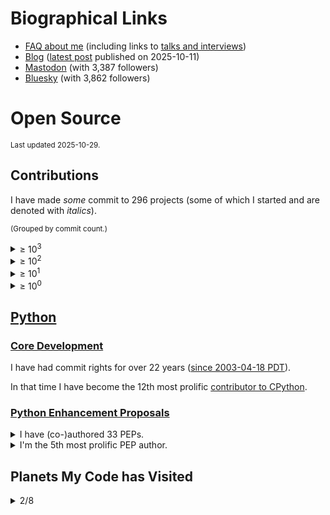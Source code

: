 # Biographical Links
- [FAQ about me](https://opensource.snarky.ca/About+Me/Frequently+Asked+Questions) (including links to [talks and interviews](https://opensource.snarky.ca/About+Me/Appearances))
- [Blog](https://snarky.ca) ([latest post](https://snarky.ca/why-it-took-4-years-to-get-a-lock-files-specification/) published on 2025-10-11)
- [Mastodon](https://mastodon.social/@brettcannon) (with 3,387 followers)
- [Bluesky](https://bsky.app/profile/snarky.ca) (with 3,862 followers)

# Open Source

<small>Last updated 2025-10-29.</small>

## Contributions

I have made _some_ commit to 296 projects (some of which I started and are denoted with *italics*).

<small>(Grouped by commit count.)</small>

<details><summary>&ge; 10<sup>3</sup></summary>

<ol>


<li><a href="https://github.com/python/cpython/commits?author=brettcannon">python/cpython</a></li>
















































































































































































































































































































































































































































































































































































































</ol>

</details>

<details><summary>&ge; 10<sup>2</sup></summary>

<ol>




<li><a href="https://github.com/python/peps/commits?author=brettcannon">python/peps</a></li>



<li><a href="https://github.com/microsoft/vscode-python/commits?author=brettcannon">microsoft/vscode-python</a></li>



<li><i><a href="https://github.com/brettcannon/python-launcher/commits?author=brettcannon">brettcannon/python-launcher</a></i></li>



<li><a href="https://github.com/microsoft/vscode-jupyter/commits?author=brettcannon">microsoft/vscode-jupyter</a></li>



<li><i><a href="https://github.com/brettcannon/caniusepython3/commits?author=brettcannon">brettcannon/caniusepython3</a></i></li>



<li><a href="https://github.com/python/devguide/commits?author=brettcannon">python/devguide</a></li>



<li><a href="https://github.com/microsoft/Pyjion/commits?author=brettcannon">microsoft/Pyjion</a></li>



<li><i><a href="https://github.com/gidgethub/gidgethub/commits?author=brettcannon">gidgethub/gidgethub</a></i></li>



<li><i><a href="https://github.com/brettcannon/oplop/commits?author=brettcannon">brettcannon/oplop</a></i></li>



<li><i><a href="https://github.com/brettcannon/desugar/commits?author=brettcannon">brettcannon/desugar</a></i></li>



<li><i><a href="https://github.com/brettcannon/dotconfig/commits?author=brettcannon">brettcannon/dotconfig</a></i></li>



<li><a href="https://github.com/python/the-knights-who-say-ni/commits?author=brettcannon">python/the-knights-who-say-ni</a></li>



<li><a href="https://github.com/pypa/packaging/commits?author=brettcannon">pypa/packaging</a></li>



<li><i><a href="https://github.com/brettcannon/dotfiles/commits?author=brettcannon">brettcannon/dotfiles</a></i></li>



<li><i><a href="https://github.com/brettcannon/free-labour/commits?author=brettcannon">brettcannon/free-labour</a></i></li>



<li><a href="https://github.com/amcinnes87/travelbrag/commits?author=brettcannon">amcinnes87/travelbrag</a></li>



<li><i><a href="https://github.com/Which-Film/which-film.info/commits?author=brettcannon">Which-Film/which-film.info</a></i></li>



<li><a href="https://github.com/python/importlib_resources/commits?author=brettcannon">python/importlib_resources</a></li>












































































































































































































































































































































































































































































































































































</ol>

</details>

<details><summary>&ge; 10<sup>1</sup></summary>

<ol>








































<li><i><a href="https://github.com/brettcannon/mousebender/commits?author=brettcannon">brettcannon/mousebender</a></i></li>



<li><a href="https://github.com/microsoft/pvscbot/commits?author=brettcannon">microsoft/pvscbot</a></li>



<li><a href="https://github.com/PyCQA/modernize/commits?author=brettcannon">PyCQA/modernize</a></li>



<li><i><a href="https://github.com/brettcannon/release-often/commits?author=brettcannon">brettcannon/release-often</a></i></li>



<li><a href="https://github.com/pypa/packaging.python.org/commits?author=brettcannon">pypa/packaging.python.org</a></li>



<li><a href="https://github.com/python/bedevere/commits?author=brettcannon">python/bedevere</a></li>



<li><a href="https://github.com/python/devinabox/commits?author=brettcannon">python/devinabox</a></li>



<li><i><a href="https://github.com/brettcannon/WWBD/commits?author=brettcannon">brettcannon/WWBD</a></i></li>



<li><i><a href="https://github.com/brettcannon/trips-history/commits?author=brettcannon">brettcannon/trips-history</a></i></li>



<li><i><a href="https://github.com/brettcannon/check-for-changed-files/commits?author=brettcannon">brettcannon/check-for-changed-files</a></i></li>



<li><i><a href="https://github.com/brettcannon/microvenv/commits?author=brettcannon">brettcannon/microvenv</a></i></li>



<li><i><a href="https://github.com/brettcannon/pep425/commits?author=brettcannon">brettcannon/pep425</a></i></li>



<li><i><a href="https://github.com/brettcannon/py-pip/commits?author=brettcannon">brettcannon/py-pip</a></i></li>



<li><i><a href="https://github.com/brettcannon/cpython-wasi-build/commits?author=brettcannon">brettcannon/cpython-wasi-build</a></i></li>



<li><i><a href="https://github.com/brettcannon/python-azure-web-app-cookiecutter/commits?author=brettcannon">brettcannon/python-azure-web-app-cookiecutter</a></i></li>



<li><i><a href="https://github.com/brettcannon/stdlib-stats/commits?author=brettcannon">brettcannon/stdlib-stats</a></i></li>



<li><i><a href="https://github.com/brettcannon/mnfy/commits?author=brettcannon">brettcannon/mnfy</a></i></li>



<li><a href="https://github.com/microsoft/vscode-docs-archive/commits?author=brettcannon">microsoft/vscode-docs-archive</a></li>



<li><a href="https://github.com/dabeaz/curio/commits?author=brettcannon">dabeaz/curio</a></li>



<li><a href="https://github.com/microsoft/vscode-docs/commits?author=brettcannon">microsoft/vscode-docs</a></li>



<li><i><a href="https://github.com/brettcannon/sans-io/commits?author=brettcannon">brettcannon/sans-io</a></i></li>



<li><i><a href="https://github.com/brettcannon/modutil/commits?author=brettcannon">brettcannon/modutil</a></i></li>



<li><i><a href="https://github.com/brettcannon/time-clock/commits?author=brettcannon">brettcannon/time-clock</a></i></li>



<li><i><a href="https://github.com/brettcannon/riscv-harmony/commits?author=brettcannon">brettcannon/riscv-harmony</a></i></li>



<li><i><a href="https://github.com/brettcannon/flatten_filenames/commits?author=brettcannon">brettcannon/flatten_filenames</a></i></li>



<li><i><a href="https://github.com/brettcannon/find-duplicate-files/commits?author=brettcannon">brettcannon/find-duplicate-files</a></i></li>



<li><a href="https://github.com/elixir-lang/elixir-lang.github.com/commits?author=brettcannon">elixir-lang/elixir-lang.github.com</a></li>



<li><i><a href="https://github.com/brettcannon/basicenum/commits?author=brettcannon">brettcannon/basicenum</a></i></li>



<li><a href="https://github.com/uranusjr/packaging-metadata-comparisons/commits?author=brettcannon">uranusjr/packaging-metadata-comparisons</a></li>



<li><a href="https://github.com/angular/angular.js/commits?author=brettcannon">angular/angular.js</a></li>



<li><a href="https://github.com/pypa/setuptools/commits?author=brettcannon">pypa/setuptools</a></li>



<li><a href="https://github.com/python-trio/trio/commits?author=brettcannon">python-trio/trio</a></li>



<li><a href="https://github.com/microsoft/vscode-dev-containers/commits?author=brettcannon">microsoft/vscode-dev-containers</a></li>



<li><a href="https://github.com/python/core-workflow/commits?author=brettcannon">python/core-workflow</a></li>



<li><a href="https://github.com/dusty-phillips/rescript-zora/commits?author=brettcannon">dusty-phillips/rescript-zora</a></li>



<li><a href="https://github.com/microsoft/vscode-python-devicesimulator/commits?author=brettcannon">microsoft/vscode-python-devicesimulator</a></li>



<li><a href="https://github.com/Azure-Samples/Azure-MachineLearning-DataScience/commits?author=brettcannon">Azure-Samples/Azure-MachineLearning-DataScience</a></li>



<li><a href="https://github.com/Azure/msrest-for-python/commits?author=brettcannon">Azure/msrest-for-python</a></li>



<li><i><a href="https://github.com/brettcannon/record-type/commits?author=brettcannon">brettcannon/record-type</a></i></li>



<li><i><a href="https://github.com/brettcannon/pip-secure-install/commits?author=brettcannon">brettcannon/pip-secure-install</a></i></li>



<li><a href="https://github.com/Azure/msrestazure-for-python/commits?author=brettcannon">Azure/msrestazure-for-python</a></li>



<li><a href="https://github.com/microsoft/TypeScript-Handbook/commits?author=brettcannon">microsoft/TypeScript-Handbook</a></li>



<li><a href="https://github.com/pypa/distutils/commits?author=brettcannon">pypa/distutils</a></li>



<li><a href="https://github.com/emmatyping/python-wasm/commits?author=brettcannon">emmatyping/python-wasm</a></li>



<li><a href="https://github.com/python-hyper/uritemplate/commits?author=brettcannon">python-hyper/uritemplate</a></li>



<li><i><a href="https://github.com/brettcannon/defy-layout-scorer/commits?author=brettcannon">brettcannon/defy-layout-scorer</a></i></li>



<li><a href="https://github.com/python/buildmaster-config/commits?author=brettcannon">python/buildmaster-config</a></li>



<li><a href="https://github.com/python/cpython-devcontainers/commits?author=brettcannon">python/cpython-devcontainers</a></li>



<li><a href="https://github.com/orsenthil/cpython-hg-to-git/commits?author=brettcannon">orsenthil/cpython-hg-to-git</a></li>



<li><a href="https://selenic.com/repo/python-hglib/log?rev=brett%40python.org">python-hglib</a></li>








































































































































































































































































































































































































































































</ol>

</details>

<details><summary>&ge; 10<sup>0</sup></summary>

<ol>












































































































































<li><a href="https://github.com/python3statement/python3statement.github.io/commits?author=brettcannon">python3statement/python3statement.github.io</a></li>



<li><a href="https://github.com/benjaminp/six/commits?author=brettcannon">benjaminp/six</a></li>



<li><a href="https://github.com/python/prebuilt-cpython/commits?author=brettcannon">python/prebuilt-cpython</a></li>



<li><a href="https://github.com/JuliaLang/julia/commits?author=brettcannon">JuliaLang/julia</a></li>



<li><a href="https://github.com/beeware/toga/commits?author=brettcannon">beeware/toga</a></li>



<li><i><a href="https://github.com/brettcannon/importlib/commits?author=brettcannon">brettcannon/importlib</a></i></li>



<li><a href="https://github.com/python/steering-council/commits?author=brettcannon">python/steering-council</a></li>



<li><i><a href="https://github.com/brettcannon/choose-a-font.dev/commits?author=brettcannon">brettcannon/choose-a-font.dev</a></i></li>



<li><a href="https://github.com/dusty-phillips/match-variant/commits?author=brettcannon">dusty-phillips/match-variant</a></li>



<li><a href="https://github.com/rescript-lang/rescript-lang.org/commits?author=brettcannon">rescript-lang/rescript-lang.org</a></li>



<li><a href="https://github.com/eclipse-archived/ceylon-lang.org/commits?author=brettcannon">eclipse-archived/ceylon-lang.org</a></li>



<li><a href="https://github.com/lustre-labs/lustre/commits?author=brettcannon">lustre-labs/lustre</a></li>



<li><a href="https://github.com/microsoft/vscode-anaconda-extension-pack/commits?author=brettcannon">microsoft/vscode-anaconda-extension-pack</a></li>



<li><a href="https://github.com/microsoft/vscode-telemetry-extractor/commits?author=brettcannon">microsoft/vscode-telemetry-extractor</a></li>



<li><i><a href="https://github.com/brettcannon/nowhere-on-the-web/commits?author=brettcannon">brettcannon/nowhere-on-the-web</a></i></li>



<li><a href="https://github.com/python/blurb/commits?author=brettcannon">python/blurb</a></li>



<li><a href="https://github.com/Azure/azure-sdk-for-python/commits?author=brettcannon">Azure/azure-sdk-for-python</a></li>



<li><i><a href="https://github.com/brettcannon/porting-to-python-3-notebook/commits?author=brettcannon">brettcannon/porting-to-python-3-notebook</a></i></li>



<li><a href="https://github.com/python/cherry-picker/commits?author=brettcannon">python/cherry-picker</a></li>



<li><a href="https://github.com/micktwomey/pyiso8601/commits?author=brettcannon">micktwomey/pyiso8601</a></li>



<li><a href="https://github.com/microsoft/vscode/commits?author=brettcannon">microsoft/vscode</a></li>



<li><a href="https://github.com/openlawlibrary/pygls/commits?author=brettcannon">openlawlibrary/pygls</a></li>



<li><a href="https://github.com/python/typeshed/commits?author=brettcannon">python/typeshed</a></li>



<li><a href="https://github.com/rust-lang/rust/commits?author=brettcannon">rust-lang/rust</a></li>



<li><a href="https://github.com/python/planet/commits?author=brettcannon">python/planet</a></li>



<li><a href="https://github.com/square/dagger/commits?author=brettcannon">square/dagger</a></li>



<li><a href="https://github.com/Homebrew/homebrew-core/commits?author=brettcannon">Homebrew/homebrew-core</a></li>



<li><a href="https://github.com/WebAssembly/design/commits?author=brettcannon">WebAssembly/design</a></li>



<li><a href="https://github.com/pypa/pipenv/commits?author=brettcannon">pypa/pipenv</a></li>



<li><a href="https://github.com/cookiecutter/cookiecutter/commits?author=brettcannon">cookiecutter/cookiecutter</a></li>



<li><a href="https://github.com/aosabook/500lines/commits?author=brettcannon">aosabook/500lines</a></li>



<li><a href="https://github.com/github/gitignore/commits?author=brettcannon">github/gitignore</a></li>



<li><a href="https://github.com/Homebrew/legacy-homebrew/commits?author=brettcannon">Homebrew/legacy-homebrew</a></li>



<li><i><a href="https://github.com/brettcannon/vscode-zephyr-asdl/commits?author=brettcannon">brettcannon/vscode-zephyr-asdl</a></i></li>



<li><a href="https://github.com/Mariatta/github-bot-tutorial/commits?author=brettcannon">Mariatta/github-bot-tutorial</a></li>



<li><a href="https://github.com/dotnet/docs/commits?author=brettcannon">dotnet/docs</a></li>



<li><i><a href="https://github.com/brettcannon/cpython-wasi-buildbot/commits?author=brettcannon">brettcannon/cpython-wasi-buildbot</a></i></li>



<li><a href="https://github.com/thechangelog/show-notes/commits?author=brettcannon">thechangelog/show-notes</a></li>



<li><a href="https://github.com/jazzband/pip-tools/commits?author=brettcannon">jazzband/pip-tools</a></li>



<li><a href="https://github.com/micropython/micropython/commits?author=brettcannon">micropython/micropython</a></li>



<li><a href="https://github.com/vstinner/misc/commits?author=brettcannon">vstinner/misc</a></li>



<li><a href="https://github.com/python/psf-salt/commits?author=brettcannon">python/psf-salt</a></li>



<li><a href="https://github.com/microsoft/vscode-wiki/commits?author=brettcannon">microsoft/vscode-wiki</a></li>



<li><a href="https://github.com/inko-lang/inko/commits?author=brettcannon">inko-lang/inko</a></li>



<li><a href="https://github.com/badges/shields/commits?author=brettcannon">badges/shields</a></li>



<li><a href="https://github.com/MicrosoftDocs/visualstudio-docs/commits?author=brettcannon">MicrosoftDocs/visualstudio-docs</a></li>



<li><a href="https://github.com/gleam-lang/otp/commits?author=brettcannon">gleam-lang/otp</a></li>



<li><a href="https://github.com/MeeseeksBox/meeseeksbox.github.io/commits?author=brettcannon">MeeseeksBox/meeseeksbox.github.io</a></li>



<li><a href="https://github.com/dabeaz/ply/commits?author=brettcannon">dabeaz/ply</a></li>



<li><a href="https://github.com/beeware/liquid-demo/commits?author=brettcannon">beeware/liquid-demo</a></li>



<li><a href="https://github.com/progit/progit2/commits?author=brettcannon">progit/progit2</a></li>



<li><a href="https://github.com/microsoft/vscode-docker/commits?author=brettcannon">microsoft/vscode-docker</a></li>



<li><a href="https://github.com/python-hyper/h2/commits?author=brettcannon">python-hyper/h2</a></li>



<li><a href="https://github.com/pypa/flit/commits?author=brettcannon">pypa/flit</a></li>



<li><a href="https://github.com/kushaldas/pep582/commits?author=brettcannon">kushaldas/pep582</a></li>



<li><a href="https://github.com/python/pyperformance/commits?author=brettcannon">python/pyperformance</a></li>



<li><a href="https://github.com/bytecodealliance/wasmtime/commits?author=brettcannon">bytecodealliance/wasmtime</a></li>



<li><a href="https://github.com/beeware/beeware.github.io/commits?author=brettcannon">beeware/beeware.github.io</a></li>



<li><a href="https://github.com/pyscript/pyscript/commits?author=brettcannon">pyscript/pyscript</a></li>



<li><a href="https://github.com/ponylang/pony-tutorial/commits?author=brettcannon">ponylang/pony-tutorial</a></li>



<li><a href="https://github.com/buildout/buildout/commits?author=brettcannon">buildout/buildout</a></li>



<li><a href="https://github.com/eerhardt/PythonStarter/commits?author=brettcannon">eerhardt/PythonStarter</a></li>



<li><a href="https://github.com/python/typing/commits?author=brettcannon">python/typing</a></li>



<li><a href="https://github.com/microsoft/TypeScript-wiki/commits?author=brettcannon">microsoft/TypeScript-wiki</a></li>



<li><a href="https://github.com/python/core-sprint/commits?author=brettcannon">python/core-sprint</a></li>



<li><a href="https://github.com/kushaldas/pym/commits?author=brettcannon">kushaldas/pym</a></li>



<li><a href="https://github.com/jaraco/skeleton/commits?author=brettcannon">jaraco/skeleton</a></li>



<li><a href="https://github.com/microsoft/vscode-python-templates/commits?author=brettcannon">microsoft/vscode-python-templates</a></li>



<li><a href="https://github.com/asyncio-docs/asyncio-doc/commits?author=brettcannon">asyncio-docs/asyncio-doc</a></li>



<li><a href="https://github.com/gleam-lang/language-tour/commits?author=brettcannon">gleam-lang/language-tour</a></li>



<li><a href="https://github.com/huggingface/agents-course/commits?author=brettcannon">huggingface/agents-course</a></li>



<li><a href="https://github.com/astral-sh/ruff/commits?author=brettcannon">astral-sh/ruff</a></li>



<li><a href="https://github.com/aio-libs/aiohttp/commits?author=brettcannon">aio-libs/aiohttp</a></li>



<li><a href="https://github.com/larryhastings/appeal/commits?author=brettcannon">larryhastings/appeal</a></li>



<li><a href="https://github.com/bloodyowl/rescript-test/commits?author=brettcannon">bloodyowl/rescript-test</a></li>



<li><a href="https://github.com/wntrblm/nox/commits?author=brettcannon">wntrblm/nox</a></li>



<li><a href="https://github.com/microsoft/language-server-protocol/commits?author=brettcannon">microsoft/language-server-protocol</a></li>



<li><a href="https://github.com/rustwasm/book/commits?author=brettcannon">rustwasm/book</a></li>



<li><a href="https://github.com/conda/conda/commits?author=brettcannon">conda/conda</a></li>



<li><a href="https://github.com/microsoft/vscode-isort/commits?author=brettcannon">microsoft/vscode-isort</a></li>



<li><a href="https://github.com/microsoft/sql-server-samples/commits?author=brettcannon">microsoft/sql-server-samples</a></li>



<li><a href="https://github.com/microsoftarchive/msgraph-sdk-python/commits?author=brettcannon">microsoftarchive/msgraph-sdk-python</a></li>



<li><a href="https://github.com/vibora-io/vibora/commits?author=brettcannon">vibora-io/vibora</a></li>



<li><a href="https://github.com/python/pythonineducation.org/commits?author=brettcannon">python/pythonineducation.org</a></li>



<li><a href="https://github.com/python/python-docs-theme/commits?author=brettcannon">python/python-docs-theme</a></li>



<li><a href="https://github.com/WebAssembly/wasi-sdk/commits?author=brettcannon">WebAssembly/wasi-sdk</a></li>



<li><a href="https://github.com/VSCodeVim/Vim/commits?author=brettcannon">VSCodeVim/Vim</a></li>



<li><a href="https://github.com/gleam-lang/website/commits?author=brettcannon">gleam-lang/website</a></li>



<li><a href="https://github.com/moby/mobywebsite/commits?author=brettcannon">moby/mobywebsite</a></li>



<li><a href="https://github.com/fastapi/sqlmodel/commits?author=brettcannon">fastapi/sqlmodel</a></li>



<li><a href="https://github.com/MPOS/php-mpos/commits?author=brettcannon">MPOS/php-mpos</a></li>



<li><a href="https://github.com/conda/ceps/commits?author=brettcannon">conda/ceps</a></li>



<li><a href="https://github.com/sarugaku/resolvelib/commits?author=brettcannon">sarugaku/resolvelib</a></li>



<li><a href="https://github.com/matplotlib/matplotlib/commits?author=brettcannon">matplotlib/matplotlib</a></li>



<li><a href="https://github.com/django/django/">Django</a></li>



<li><a href="https://github.com/victor-o-silva/python-links-from-link-header/commits?author=brettcannon">victor-o-silva/python-links-from-link-header</a></li>



<li><a href="https://github.com/spotify/pedalboard/commits?author=brettcannon">spotify/pedalboard</a></li>



<li><a href="https://github.com/livebook-dev/livebook/commits?author=brettcannon">livebook-dev/livebook</a></li>



<li><a href="https://github.com/golang/go/commits?author=brettcannon">golang/go</a></li>



<li><a href="https://github.com/pdm-project/pdm/commits?author=brettcannon">pdm-project/pdm</a></li>



<li><a href="https://github.com/lpil/sqlight/commits?author=brettcannon">lpil/sqlight</a></li>



<li><a href="https://github.com/rust-lang/rustfmt/commits?author=brettcannon">rust-lang/rustfmt</a></li>



<li><a href="https://github.com/Fyrd/caniuse/commits?author=brettcannon">Fyrd/caniuse</a></li>



<li><a href="https://github.com/devcontainers/images/commits?author=brettcannon">devcontainers/images</a></li>



<li><a href="https://github.com/pypa/pipx/commits?author=brettcannon">pypa/pipx</a></li>



<li><a href="https://github.com/Azure/azure-cosmos-python/commits?author=brettcannon">Azure/azure-cosmos-python</a></li>



<li><a href="https://github.com/MicrosoftDocs/azure-docs/commits?author=brettcannon">MicrosoftDocs/azure-docs</a></li>



<li><a href="https://github.com/chhantyal/py3readiness/commits?author=brettcannon">chhantyal/py3readiness</a></li>



<li><a href="https://github.com/ebkalderon/tower-lsp/commits?author=brettcannon">ebkalderon/tower-lsp</a></li>



<li><a href="https://github.com/conda/conda-docs/commits?author=brettcannon">conda/conda-docs</a></li>



<li><a href="https://github.com/microsoft/vscode-tools-for-ai/commits?author=brettcannon">microsoft/vscode-tools-for-ai</a></li>



<li><a href="https://github.com/PyCQA/pyflakes/commits?author=brettcannon">PyCQA/pyflakes</a></li>



<li><a href="https://github.com/briandealwis/ferret/commits?author=brettcannon">briandealwis/ferret</a></li>



<li><a href="https://github.com/regebro/supporting-python-3/commits?author=brettcannon">regebro/supporting-python-3</a></li>



<li><a href="https://github.com/pypi/warehouse/commits?author=brettcannon">pypi/warehouse</a></li>



<li><a href="https://github.com/jupyter/notebook/commits?author=brettcannon">jupyter/notebook</a></li>



<li><a href="https://github.com/cardoe/stderrlog-rs/commits?author=brettcannon">cardoe/stderrlog-rs</a></li>



<li><a href="https://github.com/gitkraken/vscode-gitlens/commits?author=brettcannon">gitkraken/vscode-gitlens</a></li>



<li><a href="https://github.com/scikit-learn/scikit-learn/commits?author=brettcannon">scikit-learn/scikit-learn</a></li>



<li><a href="https://github.com/riscv-software-src/riscv-tests/commits?author=brettcannon">riscv-software-src/riscv-tests</a></li>



<li><a href="https://github.com/dusty-phillips/macabre/commits?author=brettcannon">dusty-phillips/macabre</a></li>



<li><a href="https://github.com/actions-rs/install/commits?author=brettcannon">actions-rs/install</a></li>



<li><a href="https://github.com/ansible/ansible/commits?author=brettcannon">ansible/ansible</a></li>



<li><a href="https://github.com/getsentry/responses/commits?author=brettcannon">getsentry/responses</a></li>



<li><a href="https://github.com/astral-sh/uv/commits?author=brettcannon">astral-sh/uv</a></li>



<li><a href="https://github.com/11ty/11ty-website/commits?author=brettcannon">11ty/11ty-website</a></li>



<li><a href="https://github.com/stellar/awesome-stellar/commits?author=brettcannon">stellar/awesome-stellar</a></li>



<li><a href="https://github.com/stellar-deprecated/docs/commits?author=brettcannon">stellar-deprecated/docs</a></li>



<li><a href="https://github.com/bagder/http2-explained/commits?author=brettcannon">bagder/http2-explained</a></li>



<li><a href="https://github.com/python/pythontestdotnet/commits?author=brettcannon">python/pythontestdotnet</a></li>



<li><a href="https://github.com/sphinx-doc/sphinx/commits?author=brettcannon">sphinx-doc/sphinx</a></li>



<li><a href="https://github.com/WebAssembly/component-model/commits?author=brettcannon">WebAssembly/component-model</a></li>



<li><a href="https://github.com/adafruit/Adafruit_CircuitPython_CircuitPlayground/commits?author=brettcannon">adafruit/Adafruit_CircuitPython_CircuitPlayground</a></li>



<li><a href="https://github.com/microsoft/PTVS/commits?author=brettcannon">microsoft/PTVS</a></li>



<li><a href="https://github.com/mozilla-services/konfig/commits?author=brettcannon">mozilla-services/konfig</a></li>



<li><a href="https://github.com/GraphQLGuide/book/commits?author=brettcannon">GraphQLGuide/book</a></li>



<li><a href="https://github.com/nayafia/nayafia/commits?author=brettcannon">nayafia/nayafia</a></li>



<li><a href="https://github.com/psf/black/commits?author=brettcannon">psf/black</a></li>



<li><a href="https://github.com/clearlydefined/website/commits?author=brettcannon">clearlydefined/website</a></li>



<li><a href="https://github.com/reubeno/brush/commits?author=brettcannon">reubeno/brush</a></li>



<li><i><a href="https://github.com/brettcannon/travelbrag/commits?author=brettcannon">brettcannon/travelbrag</a></i></li>



<li><a href="https://github.com/conda/conda-build/commits?author=brettcannon">conda/conda-build</a></li>



<li><a href="https://github.com/okken/pytest-srcpaths/commits?author=brettcannon">okken/pytest-srcpaths</a></li>



<li><a href="https://github.com/hynek/build-and-inspect-python-package/commits?author=brettcannon">hynek/build-and-inspect-python-package</a></li>



<li><a href="https://github.com/python-poetry/tomlkit/commits?author=brettcannon">python-poetry/tomlkit</a></li>



<li><a href="https://github.com/diogonfs/pyinit/commits?author=brettcannon">diogonfs/pyinit</a></li>



<li><a href="https://github.com/psf/webassembly/commits?author=brettcannon">psf/webassembly</a></li>



<li><a href="https://github.com/bitbldr/sprocket_docs/commits?author=brettcannon">bitbldr/sprocket_docs</a></li>



<li><a href="https://github.com/vscode-restructuredtext/vscode-restructuredtext/commits?author=brettcannon">vscode-restructuredtext/vscode-restructuredtext</a></li>



<li><a href="https://github.com/pypa/trove-classifiers/commits?author=brettcannon">pypa/trove-classifiers</a></li>



<li><a href="https://github.com/ericpalakovichcarr/pytest-pythonpath/commits?author=brettcannon">ericpalakovichcarr/pytest-pythonpath</a></li>



<li><a href="https://github.com/absurdia/absurdia-py/commits?author=brettcannon">absurdia/absurdia-py</a></li>



<li><a href="https://github.com/pypa/build/commits?author=brettcannon">pypa/build</a></li>



<li><a href="https://github.com/Devid-Ba/Text-adventure/commits?author=brettcannon">Devid-Ba/Text-adventure</a></li>



<li><a href="https://github.com/stellar/new-docs/commits?author=brettcannon">stellar/new-docs</a></li>



<li><a href="https://github.com/Homebrew/brew/commits?author=brettcannon">Homebrew/brew</a></li>



<li><a href="https://github.com/rocketreach/rocketreach_python/commits?author=brettcannon">rocketreach/rocketreach_python</a></li>



<li><a href="https://github.com/microsoftgraph/python-sample-pagination/commits?author=brettcannon">microsoftgraph/python-sample-pagination</a></li>



<li><a href="https://github.com/score-spec/spec/commits?author=brettcannon">score-spec/spec</a></li>



<li><a href="https://github.com/Enderchief/gleam-tools/commits?author=brettcannon">Enderchief/gleam-tools</a></li>



<li><a href="https://github.com/facebook/pyre-check/commits?author=brettcannon">facebook/pyre-check</a></li>



<li><a href="https://github.com/oauthlib/oauthlib/commits?author=brettcannon">oauthlib/oauthlib</a></li>



<li><a href="https://github.com/lorenzofox3/zora/commits?author=brettcannon">lorenzofox3/zora</a></li>



<li><a href="https://github.com/Quansight-Labs/free-threaded-compatibility/commits?author=brettcannon">Quansight-Labs/free-threaded-compatibility</a></li>



<li><a href="https://github.com/casey/just/commits?author=brettcannon">casey/just</a></li>



<li><a href="https://github.com/twisted/klein/commits?author=brettcannon">twisted/klein</a></li>



<li><a href="https://github.com/aurelia/documentation/commits?author=brettcannon">aurelia/documentation</a></li>



<li><a href="https://github.com/jupyter-book/mystmd.org/commits?author=brettcannon">jupyter-book/mystmd.org</a></li>



<li><a href="https://github.com/microsoft/vscode-pylint/commits?author=brettcannon">microsoft/vscode-pylint</a></li>



<li><a href="https://github.com/google/grumpy/commits?author=brettcannon">google/grumpy</a></li>



<li><a href="https://github.com/beeware/briefcase/commits?author=brettcannon">beeware/briefcase</a></li>



<li><a href="https://github.com/lustre-labs/ui/commits?author=brettcannon">lustre-labs/ui</a></li>



<li><a href="https://github.com/markshannon/faster-cpython/commits?author=brettcannon">markshannon/faster-cpython</a></li>



<li><a href="https://github.com/psf/fundable-packaging-improvements/commits?author=brettcannon">psf/fundable-packaging-improvements</a></li>



<li><i><a href="https://github.com/brettcannon/exercism-solutions/commits?author=brettcannon">brettcannon/exercism-solutions</a></i></li>



<li><a href="https://github.com/google/yapf/commits?author=brettcannon">google/yapf</a></li>



<li><a href="https://github.com/pyvideo/data/commits?author=brettcannon">pyvideo/data</a></li>



<li><a href="https://github.com/pycascades/welcome-wagon-2018/commits?author=brettcannon">pycascades/welcome-wagon-2018</a></li>



<li><a href="https://github.com/python/mypy/commits?author=brettcannon">python/mypy</a></li>



<li><a href="https://github.com/gleam-lang/erlang/commits?author=brettcannon">gleam-lang/erlang</a></li>



<li><a href="https://github.com/palantir/python-language-server/commits?author=brettcannon">palantir/python-language-server</a></li>



<li><a href="https://github.com/cometkim/rescript-vitest/commits?author=brettcannon">cometkim/rescript-vitest</a></li>



<li><a href="https://github.com/topazproject/topaz/commits?author=brettcannon">topazproject/topaz</a></li>



<li><a href="https://github.com/pyvideo/old-pyvideo/commits?author=brettcannon">pyvideo/old-pyvideo</a></li>



<li><a href="https://github.com/luabud/hello-vscodespaces/commits?author=brettcannon">luabud/hello-vscodespaces</a></li>



<li><a href="https://github.com/MagicStack/MagicPython/commits?author=brettcannon">MagicStack/MagicPython</a></li>



<li><a href="https://github.com/microsoft/az-partner-center-cli/commits?author=brettcannon">microsoft/az-partner-center-cli</a></li>



<li><a href="https://github.com/bungcip/better-toml/commits?author=brettcannon">bungcip/better-toml</a></li>



<li><a href="https://github.com/w3c/ServiceWorker/commits?author=brettcannon">w3c/ServiceWorker</a></li>



<li><a href="https://github.com/starship/starship/commits?author=brettcannon">starship/starship</a></li>



<li><a href="https://github.com/jupyterlab/jupyterlab/commits?author=brettcannon">jupyterlab/jupyterlab</a></li>



<li><a href="https://github.com/pypa/setuptools-scm/commits?author=brettcannon">pypa/setuptools-scm</a></li>



<li><a href="https://github.com/pytest-dev/pytest/commits?author=brettcannon">pytest-dev/pytest</a></li>



<li><a href="https://github.com/python/importlib_metadata/commits?author=brettcannon">python/importlib_metadata</a></li>



<li><a href="https://github.com/syl20bnr/spacemacs/commits?author=brettcannon">syl20bnr/spacemacs</a></li>



<li><a href="https://github.com/saschpe/mozilla-plugins/commits?author=brettcannon">saschpe/mozilla-plugins</a></li>



<li><a href="https://github.com/jupyter/jupyter.github.io/commits?author=brettcannon">jupyter/jupyter.github.io</a></li>



<li><a href="https://github.com/devcontainers/features/commits?author=brettcannon">devcontainers/features</a></li>



<li><a href="https://github.com/mesonbuild/meson/commits?author=brettcannon">mesonbuild/meson</a></li>



<li><i><a href="https://github.com/brettcannon/character-frequency/commits?author=brettcannon">brettcannon/character-frequency</a></i></li>



<li><a href="https://github.com/rust-lang/log/commits?author=brettcannon">rust-lang/log</a></li>



<li><a href="https://github.com/realpython/python-guide/commits?author=brettcannon">realpython/python-guide</a></li>



<li><a href="https://github.com/microsoft/debugpy/commits?author=brettcannon">microsoft/debugpy</a></li>



<li><a href="https://github.com/zwaldowski/match-label-action/commits?author=brettcannon">zwaldowski/match-label-action</a></li>



<li><a href="https://github.com/vega/ipyvega/commits?author=brettcannon">vega/ipyvega</a></li>



<li><a href="https://github.com/dotnet/aspire/commits?author=brettcannon">dotnet/aspire</a></li>



<li><a href="https://github.com/pyca/pyopenssl/commits?author=brettcannon">pyca/pyopenssl</a></li>



<li><a href="https://github.com/kushaldas/asaman/commits?author=brettcannon">kushaldas/asaman</a></li>



<li><a href="https://github.com/extism/extism/commits?author=brettcannon">extism/extism</a></li>



<li><a href="https://github.com/Azure/azure-cli/commits?author=brettcannon">Azure/azure-cli</a></li>



<li><a href="https://github.com/microsoft/vscode-extension-samples/commits?author=brettcannon">microsoft/vscode-extension-samples</a></li>



<li><a href="https://github.com/microsoftgraph/microsoft-graph-docs-contrib/commits?author=brettcannon">microsoftgraph/microsoft-graph-docs-contrib</a></li>



<li><a href="https://github.com/modelcontextprotocol/rust-sdk/commits?author=brettcannon">modelcontextprotocol/rust-sdk</a></li>



<li><a href="https://github.com/gleam-lang/gleam/commits?author=brettcannon">gleam-lang/gleam</a></li>



<li><a href="https://github.com/Azure/azure-functions-python-library/commits?author=brettcannon">Azure/azure-functions-python-library</a></li>



<li><a href="https://github.com/microsoft/python-sample-vscode-django-tutorial/commits?author=brettcannon">microsoft/python-sample-vscode-django-tutorial</a></li>



<li><a href="https://github.com/pablogsal/cpython_leaderboard/commits?author=brettcannon">pablogsal/cpython_leaderboard</a></li>



<li><a href="https://github.com/Lukasa/language-restructuredtext/commits?author=brettcannon">Lukasa/language-restructuredtext</a></li>



<li><a href="https://github.com/beeware/podium/commits?author=brettcannon">beeware/podium</a></li>



<li><a href="https://github.com/riverscuomo/new-albums/commits?author=brettcannon">riverscuomo/new-albums</a></li>



<li><a href="https://foss.heptapod.net/pypy/pypy/-/commit/fde2d9745a1cbce34b90d73c359a4b9ffa2ecaa9">PyPy</a></li>



<li><a href="https://github.com/tiran/defusedexpat/commit/549a2a0013537cc5f7a540db1d583f3e5c496cb3">defusedexpat</a></li>



<li><a href="https://github.com/libexpat/libexpat/commit/021ea9f68c5b64799a4fbbc32ab30e1df9fbe3b7">expat</a></li>



<li><a href="https://www.mercurial-scm.org/repo/hg/rev/33119d0252c1">Mercurial</a></li>



<li><a href="https://github.com/vim/vim/commit/c81e5e79a0f2f5c2ac1896fa51cbe47e2e2a8d97">vim</a></li>



<li><a href="https://gitlab.com/arkandos/smol/-/commit/13576dca5a88d0a8c6d957285e421cce6a4e664d">smol</a></li>



<li><a href="https://gitlab.com/warsaw/world/-/commit/e4ae4bdf91050c52950defde09c1243d16096444">world</a></li>


</ol>

</details>


## [Python](https://python.org)

### [Core Development](https://github.com/python/cpython)

I have had commit rights for over 22 years ([since 2003-04-18 PDT](https://github.com/python/cpython/commit/1e91d8eb030656386ef3a07e8a516683bea85610)).

In that time I have become the 12th most prolific [contributor to CPython](https://github.com/python/cpython/graphs/contributors).


### [Python Enhancement Proposals](https://peps.python.org)

<details>
<summary>I have (co-)authored 33 PEPs.</summary>

(Listed from oldest to newest, although I may have become a co-author post-creation.)

<table>

<thead>
<tr>
<th>#</th>
<th>Title</th>
<th>Status</th>
<th>Co-authors</th>
</tr>
</thead>

<tbody>


<tr>
<td><a href="https://peps.python.org/4">4</a></td>
<td>Deprecation of Standard Modules</td>
<td title="Active">🏃</td>
<td>Martin von Löwis</td>
</tr>

<tr>
<td><a href="https://peps.python.org/2">2</a></td>
<td>Procedure for Adding New Modules</td>
<td title="Active">🏃</td>
<td>Martijn Faassen</td>
</tr>

<tr>
<td><a href="https://peps.python.org/11">11</a></td>
<td>CPython platform support</td>
<td title="Active">🏃</td>
<td>Martin von Löwis</td>
</tr>

<tr>
<td><a href="https://peps.python.org/12">12</a></td>
<td>Sample reStructuredText PEP Template</td>
<td title="Active">🏃</td>
<td>David Goodger, Barry Warsaw</td>
</tr>

<tr>
<td><a href="https://peps.python.org/3100">3100</a></td>
<td>Miscellaneous Python 3.0 Plans</td>
<td title="Final">✅</td>
<td></td>
</tr>

<tr>
<td><a href="https://peps.python.org/339">339</a></td>
<td>Design of the CPython Compiler</td>
<td title="Withdrawn">🤦</td>
<td></td>
</tr>

<tr>
<td><a href="https://peps.python.org/348">348</a></td>
<td>Exception Reorganization for Python 3.0</td>
<td title="Rejected">❌</td>
<td></td>
</tr>

<tr>
<td><a href="https://peps.python.org/352">352</a></td>
<td>Required Superclass for Exceptions</td>
<td title="Final">✅</td>
<td>Guido van Rossum</td>
</tr>

<tr>
<td><a href="https://peps.python.org/360">360</a></td>
<td>Externally Maintained Packages</td>
<td title="Final">✅</td>
<td></td>
</tr>

<tr>
<td><a href="https://peps.python.org/362">362</a></td>
<td>Function Signature Object</td>
<td title="Final">✅</td>
<td>Jiwon Seo, Yury Selivanov, Larry Hastings</td>
</tr>

<tr>
<td><a href="https://peps.python.org/3108">3108</a></td>
<td>Standard Library Reorganization</td>
<td title="Final">✅</td>
<td></td>
</tr>

<tr>
<td><a href="https://peps.python.org/3113">3113</a></td>
<td>Removal of Tuple Parameter Unpacking</td>
<td title="Final">✅</td>
<td></td>
</tr>

<tr>
<td><a href="https://peps.python.org/3122">3122</a></td>
<td>Delineation of the main module</td>
<td title="Rejected">❌</td>
<td></td>
</tr>

<tr>
<td><a href="https://peps.python.org/374">374</a></td>
<td>Choosing a distributed VCS for the Python project</td>
<td title="Final">✅</td>
<td>Stephen J. Turnbull, Alexandre Vassalotti, Barry Warsaw, Dirkjan Ochtman</td>
</tr>

<tr>
<td><a href="https://peps.python.org/401">401</a></td>
<td>BDFL Retirement</td>
<td title="Rejected">❌</td>
<td>Barry Warsaw</td>
</tr>

<tr>
<td><a href="https://peps.python.org/3003">3003</a></td>
<td>Python Language Moratorium</td>
<td title="Final">✅</td>
<td>Jesse Noller, Guido van Rossum</td>
</tr>

<tr>
<td><a href="https://peps.python.org/399">399</a></td>
<td>Pure Python/C Accelerator Module Compatibility Requirements</td>
<td title="Final">✅</td>
<td></td>
</tr>

<tr>
<td><a href="https://peps.python.org/512">512</a></td>
<td>Migrating from hg.python.org to GitHub</td>
<td title="Final">✅</td>
<td></td>
</tr>

<tr>
<td><a href="https://peps.python.org/488">488</a></td>
<td>Elimination of PYO files</td>
<td title="Final">✅</td>
<td></td>
</tr>

<tr>
<td><a href="https://peps.python.org/518">518</a></td>
<td>Specifying Minimum Build System Requirements for Python Projects</td>
<td title="Final">✅</td>
<td>Nathaniel J. Smith, Donald Stufft</td>
</tr>

<tr>
<td><a href="https://peps.python.org/519">519</a></td>
<td>Adding a file system path protocol</td>
<td title="Final">✅</td>
<td>Koos Zevenhoven</td>
</tr>

<tr>
<td><a href="https://peps.python.org/523">523</a></td>
<td>Adding a frame evaluation API to CPython</td>
<td title="Final">✅</td>
<td>Dino Viehland</td>
</tr>

<tr>
<td><a href="https://peps.python.org/8001">8001</a></td>
<td>Python Governance Voting Process</td>
<td title="Final">✅</td>
<td>Christian Heimes, Donald Stufft, Eric Snow, Gregory P. Smith, Łukasz Langa, Mariatta, Nathaniel J. Smith, Pablo Galindo Salgado, Raymond Hettinger, Tal Einat, Tim Peters, Zachary Ware</td>
</tr>

<tr>
<td><a href="https://peps.python.org/594">594</a></td>
<td>Removing dead batteries from the standard library</td>
<td title="Final">✅</td>
<td>Christian Heimes</td>
</tr>

<tr>
<td><a href="https://peps.python.org/621">621</a></td>
<td>Storing project metadata in pyproject.toml</td>
<td title="Final">✅</td>
<td>Dustin Ingram, Paul Ganssle, Pradyun Gedam, Sébastien Eustace, Thomas Kluyver, Tzu-ping Chung</td>
</tr>

<tr>
<td><a href="https://peps.python.org/650">650</a></td>
<td>Specifying Installer Requirements for Python Projects</td>
<td title="Withdrawn">🤦</td>
<td>Vikram Jayanthi, Dustin Ingram</td>
</tr>

<tr>
<td><a href="https://peps.python.org/641">641</a></td>
<td>Using an underscore in the version portion of Python 3.10 compatibility tags</td>
<td title="Rejected">❌</td>
<td>Steve Dower, Barry Warsaw</td>
</tr>

<tr>
<td><a href="https://peps.python.org/665">665</a></td>
<td>A file format to list Python dependencies for reproducibility of an application</td>
<td title="Rejected">❌</td>
<td>Pradyun Gedam, Tzu-ping Chung</td>
</tr>

<tr>
<td><a href="https://peps.python.org/685">685</a></td>
<td>Comparison of extra names for optional distribution dependencies</td>
<td title="Final">✅</td>
<td></td>
</tr>

<tr>
<td><a href="https://peps.python.org/751">751</a></td>
<td>A file format to record Python dependencies for installation reproducibility</td>
<td title="Final">✅</td>
<td></td>
</tr>

<tr>
<td><a href="https://peps.python.org/758">758</a></td>
<td>Allow ``except`` and ``except*`` expressions without parentheses</td>
<td title="Final">✅</td>
<td>Pablo Galindo</td>
</tr>

<tr>
<td><a href="https://peps.python.org/760">760</a></td>
<td>No More Bare Excepts</td>
<td title="Withdrawn">🤦</td>
<td>Pablo Galindo</td>
</tr>

<tr>
<td><a href="https://peps.python.org/794">794</a></td>
<td>Import Name Metadata</td>
<td title="Accepted">👍</td>
<td></td>
</tr>


</tbody>
</table>

</details>

<details>
<summary>I'm the 5th most prolific PEP author.</summary>

<ol>

<li>Alyssa Coghlan (53)</li>

<li>Guido van Rossum (49)</li>

<li>Barry Warsaw (41)</li>

<li>Victor Stinner (34)</li>

<li><b><i>Brett Cannon (33)</i></b></li>

<li>Donald Stufft (21)</li>

<li>Petr Viktorin (20)</li>

<li>Martin von Löwis (17)</li>

<li>Steve Dower (16)</li>

<li>Łukasz Langa (15)</li>

<li>Nathaniel J. Smith (15)</li>

<li>Raymond Hettinger (14)</li>

<li>Antoine Pitrou (13)</li>

<li>Mark Shannon (12)</li>

<li>Eric Snow (12)</li>

<li>Georg Brandl (11)</li>

<li>Tim Peters (10)</li>

<li>A.M. Kuchling (10)</li>

<li>Marc-André Lemburg (9)</li>

<li>Paul Moore (9)</li>

<li>Pradyun Gedam (9)</li>

<li>Ee Durbin (9)</li>

<li>Thomas Wouters (8)</li>

<li>Yury Selivanov (8)</li>

<li>Larry Hastings (8)</li>

<li>Christian Heimes (8)</li>

<li>Ivan Levkivskyi (8)</li>

<li>Pablo Galindo (8)</li>

<li>William Woodruff (8)</li>

<li>Jeremy Hylton (7)</li>

<li>Moshe Zadka (7)</li>

<li>Benjamin Peterson (7)</li>

<li>Dustin Ingram (7)</li>

<li>Jelle Zijlstra (7)</li>

<li>David Goodger (6)</li>

<li>Ka-Ping Yee (6)</li>

<li>Jim J. Jewett (6)</li>

<li>Phillip J. Eby (6)</li>

<li>Daniel Holth (6)</li>

<li>Chris Angelico (6)</li>

<li>Inada Naoki (6)</li>

<li>Brandt Bucher (6)</li>

<li>Pablo Galindo Salgado (6)</li>

<li>Tzu-ping Chung (6)</li>

<li>Collin Winter (6)</li>

<li>Anthony Baxter (5)</li>

<li>Neil Schemenauer (5)</li>

<li>Skip Montanaro (5)</li>

<li>Ethan Furman (5)</li>

<li>Emma Harper Smith (5)</li>

<li>Talin (5)</li>

<li>Eric Traut (5)</li>

<li>Irit Katriel (5)</li>

<li>Paul Prescod (4)</li>

<li>Gregory Ewing (4)</li>

<li>Richard Jones (4)</li>

<li>Tarek Ziadé (4)</li>

<li>Carl Meyer (4)</li>

<li>Jukka Lehtosalo (4)</li>

<li>Thomas Kluyver (4)</li>

<li>Jeroen Demeyer (4)</li>

<li>Mariatta (4)</li>

<li>Lysandros Nikolaou (4)</li>

<li>Ofek Lev (4)</li>

<li>Pradeep Kumar Srinivasan (4)</li>

<li>Zac Hatfield-Dodds (4)</li>

<li>Travis Oliphant (3)</li>

<li>Michel Pelletier (3)</li>

<li>Alex Martelli (3)</li>

<li>Michael Hudson (3)</li>

<li>Neal Norwitz (3)</li>

<li>Steven Bethard (3)</li>

<li>Armin Ronacher (3)</li>

<li>Carol Willing (3)</li>

<li>Eli Bendersky (3)</li>

<li>Eric V. Smith (3)</li>

<li>Steven D'Aprano (3)</li>

<li>Jeffrey Yasskin (3)</li>

<li>Batuhan Taskaya (3)</li>

<li>Filipe Laíns (3)</li>

<li>Erlend Egeberg Aasland (3)</li>

<li>James Hilton-Balfe (3)</li>

<li>Shantanu Jain (3)</li>

<li>Ralf Gommers (3)</li>

<li>Sergey B Kirpichev (3)</li>

<li>Gregory P. Smith (3)</li>

<li>Facundo Tuesca (3)</li>

<li>Hugo van Kemenade (3)</li>

<li>Ewa Jodlowska (3)</li>

<li>Aahz (2)</li>

<li>Oleg Broytman (2)</li>

<li>Fred L. Drake (2)</li>

<li>Jr. (2)</li>

<li>David Ascher (2)</li>

<li>Greg Wilson (2)</li>

<li>Gordon McMillan (2)</li>

<li>Christopher A. Craig (2)</li>

<li>Clark C. Evans (2)</li>

<li>Greg Stein (2)</li>

<li>Magnus Lie Hetland (2)</li>

<li>Jack Jansen (2)</li>

<li>Vinay Sajip (2)</li>

<li>Mark Hammond (2)</li>

<li>Josiah Carlson (2)</li>

<li>Terry Reedy (2)</li>

<li>Facundo Batista (2)</li>

<li>Ben Finney (2)</li>

<li>Calvin Spealman (2)</li>

<li>Tim Delaney (2)</li>

<li>Jesse Noller (2)</li>

<li>Stephen J. Turnbull (2)</li>

<li>Dirkjan Ochtman (2)</li>

<li>Miro Hrončok (2)</li>

<li>Cameron Simpson (2)</li>

<li>Alex Gaynor (2)</li>

<li>Ronald Oussoren (2)</li>

<li>Trishank Karthik Kuppusamy (2)</li>

<li>Vladimir Diaz (2)</li>

<li>Marina Moore (2)</li>

<li>Justin Cappos (2)</li>

<li>Stefano Borini (2)</li>

<li>Stefan Behnel (2)</li>

<li>Ned Deily (2)</li>

<li>Alexander Belopolsky (2)</li>

<li>Nick Humrich (2)</li>

<li>Mark E. Haase (2)</li>

<li>Robert Collins (2)</li>

<li>Koos Zevenhoven (2)</li>

<li>Dino Viehland (2)</li>

<li>Cory Benfield (2)</li>

<li>Marcel Plch (2)</li>

<li>Mario Corchero (2)</li>

<li>Geoffrey Thomas (2)</li>

<li>Maggie Moss (2)</li>

<li>Stéphane Bidoul (2)</li>

<li>Mark Mendoza (2)</li>

<li>Shannon Zhu (2)</li>

<li>Paul Ganssle (2)</li>

<li>Daniel F Moisset (2)</li>

<li>Tobias Kohn (2)</li>

<li>David Foster (2)</li>

<li>Tal Einat (2)</li>

<li>Adam Turner (2)</li>

<li>Steven Troxler (2)</li>

<li>Stan Ulbrych (2)</li>

<li>Erik De Bonte (2)</li>

<li>Germán Méndez Bravo (2)</li>

<li>Sam Gross (2)</li>

<li>Jaime Rodríguez-Guerra (2)</li>

<li>Savannah Ostrowski (2)</li>

<li>Seth Michael Larson (2)</li>

<li>Michael Sarahan (2)</li>

<li>Hood Chatham (2)</li>

<li>Daniel Stutzbach (2)</li>

<li>Joe Carey (2)</li>

<li>Martijn Faassen (1)</li>

<li>The Python core team and community (1)</li>

<li>Paul Barrett (1)</li>

<li>Peter Schneider-Kamp (1)</li>

<li>Huaiyu Zhu (1)</li>

<li>Gregory Lielens (1)</li>

<li>Paul F. Dubois (1)</li>

<li>Sean Reifschneider (1)</li>

<li>Grant Griffin (1)</li>

<li>Jonathan Riehl (1)</li>

<li>Jason Petrone (1)</li>

<li>Frédéric B. Giacometti (1)</li>

<li>James C. Ahlstrom (1)</li>

<li>Jim Althoff (1)</li>

<li>Neil Hodgson (1)</li>

<li>Trent Mick (1)</li>

<li>David Eppstein (1)</li>

<li>Walter Dörwald (1)</li>

<li>Oren Tirosh (1)</li>

<li>Stepan Koltsov (1)</li>

<li>Scott Gilbert (1)</li>

<li>Thomas Heller (1)</li>

<li>Jeff Epler (1)</li>

<li>Just van Rossum (1)</li>

<li>Thomas Bellman (1)</li>

<li>Kevin Altis (1)</li>

<li>Dave Cole (1)</li>

<li>Andrew McNamara (1)</li>

<li>Cliff Wells (1)</li>

<li>Jack Diederich (1)</li>

<li>Peter Harris (1)</li>

<li>Roman Suzi (1)</li>

<li>Mike Meyer (1)</li>

<li>W Isaac Carroll (1)</li>

<li>Terence Way (1)</li>

<li>Steven Taschuk (1)</li>

<li>Kevin D. Smith (1)</li>

<li>Peter Astrand (1)</li>

<li>Samuele Pedroni (1)</li>

<li>Christian R. Reis (1)</li>

<li>Andrew McClelland (1)</li>

<li>Michael P. Dubner (1)</li>

<li>Micah Elliott (1)</li>

<li>Björn Lindqvist (1)</li>

<li>Jiwon Seo (1)</li>

<li>Ben North (1)</li>

<li>Lino Mastrodomenico (1)</li>

<li>Richard Oudkerk (1)</li>

<li>Alexandre Vassalotti (1)</li>

<li>Jervis Whitley (1)</li>

<li>Kerrick Staley (1)</li>

<li>Greg Slodkowicz (1)</li>

<li>Michael Foord (1)</li>

<li>Paul Colomiets (1)</li>

<li>Daniel Urban (1)</li>

<li>Benoit Bryon (1)</li>

<li>Lennart Regebro (1)</li>

<li>Todd Rovito (1)</li>

<li>Stefan Krah (1)</li>

<li>Holger Krekel (1)</li>

<li>Chris McDonough (1)</li>

<li>Joshua Landau (1)</li>

<li>Lukas Puehringer (1)</li>

<li>Joshua Lock (1)</li>

<li>Lois Anne DeLong (1)</li>

<li>Ben Hoyt (1)</li>

<li>Joseph Martinot-Lagarde (1)</li>

<li>Sebastian Kreft (1)</li>

<li>Charles-François Natali (1)</li>

<li>Christopher Barker (1)</li>

<li>Martin Teichmann (1)</li>

<li>Robert Kuska (1)</li>

<li>James Polley (1)</li>

<li>Ed Schofield (1)</li>

<li>Joseph Jevnik (1)</li>

<li>Mike G. Miller (1)</li>

<li>Robert T. McGibbon (1)</li>

<li>Serhiy Storchaka (1)</li>

<li>Ryan Gonzalez (1)</li>

<li>Philip House (1)</li>

<li>Lisa Roach (1)</li>

<li>Tomáš Orsava (1)</li>

<li>Philipp Angerer (1)</li>

<li>Erik M. Bray (1)</li>

<li>Masayuki Yamamoto (1)</li>

<li>Markus Meskanen (1)</li>

<li>Julien Palard (1)</li>

<li>R David Murray (1)</li>

<li>Elvis Pranskevichus (1)</li>

<li>Eric N. Vander Weele (1)</li>

<li>Mark  Williams (1)</li>

<li>Kushal Das (1)</li>

<li>Michael Lee (1)</li>

<li>Michael J. Sullivan (1)</li>

<li>Till Varoquaux (1)</li>

<li>Konstantin Kashin (1)</li>

<li>Ezio Melotti (1)</li>

<li>Berker Peksag (1)</li>

<li>Damien George (1)</li>

<li>Philippe PRADOS (1)</li>

<li>Sumana Harihareswara (1)</li>

<li>Chris Jerdonek (1)</li>

<li>Dennis Sweeney (1)</li>

<li>Sébastien Eustace (1)</li>

<li>Laurie Opperman (1)</li>

<li>Arun Babu Neelicattu (1)</li>

<li>Philippe Ombredanne (1)</li>

<li>C.A.M. Gerlach (1)</li>

<li>Karolina Surma (1)</li>

<li>Matthew Rahtz (1)</li>

<li>Vincent Siles (1)</li>

<li>Vikram Jayanthi (1)</li>

<li>Ammar Askar (1)</li>

<li>Bernát Gábor (1)</li>

<li>Laura Creighton (1)</li>

<li>Tian Gao (1)</li>

<li>Matthias Klose (1)</li>

<li>Stefano Rivera (1)</li>

<li>Elana Hashman (1)</li>

<li>Graham Bleaney (1)</li>

<li>Taneli Hukkinen (1)</li>

<li>John Belmonte (1)</li>

<li>Eddie Elizondo (1)</li>

<li>Cooper Lees (1)</li>

<li>Franek Magiera (1)</li>

<li>Joshua Xu (1)</li>

<li>Ken Jin (1)</li>

<li>Marta Gómez Macías (1)</li>

<li>Alice Purcell (1)</li>

<li>Fridolín Pokorný (1)</li>

<li>Joshua Cannon (1)</li>

<li>Amethyst Reese (1)</li>

<li>Rich Chiodo (1)</li>

<li>Sebastián Ramírez (1)</li>

<li>Zixuan James Li (1)</li>

<li>Russell Keith-Magee (1)</li>

<li>Joanna Jablonski (1)</li>

<li>Domenico Andreoli (1)</li>

<li>Carl Friedrich Bolz-Tereick (1)</li>

<li>Simon Cross (1)</li>

<li>Tim Felgentreff (1)</li>

<li>David Hewitt (1)</li>

<li>Wenzel Jakob (1)</li>

<li>Marc-Andre Lemburg (1)</li>

<li>Donghee Na (1)</li>

<li>Karl Nelson (1)</li>

<li>Stepan Sindelar (1)</li>

<li>David Woods (1)</li>

<li>Stephen Rosen (1)</li>

<li>Joshua Bambrick (1)</li>

<li>Malcolm Smith (1)</li>

<li>Adrian Garcia Badaracco (1)</li>

<li>Joop van de Pol (1)</li>

<li>Jim Baker (1)</li>

<li>Paul Everitt (1)</li>

<li>Koudai Aono (1)</li>

<li>Dave Peck (1)</li>

<li>Jarek Potiuk (1)</li>

<li>Gregory R. Warnes (1)</li>

<li>Emily Morehouse-Valcarcel (1)</li>

<li>Alexis Challande (1)</li>

<li>Victorien Plot (1)</li>

<li>Eneg (1)</li>

<li>Matt Wozniski (1)</li>

<li>Ivona Stojanovic (1)</li>

<li>Seth Larson (1)</li>

<li>Thomas Robitaille (1)</li>

<li>Jonathan Dekhtiar (1)</li>

<li>Deb Nicholson (1)</li>

<li>Matt Page (1)</li>

<li>Klaus Zimmermann (1)</li>

<li>Peter Bierma (1)</li>

<li>Adam Hartz (1)</li>

<li>Erik Demaine (1)</li>

<li>László Kiss Kollár (1)</li>

<li>Michał Górny (1)</li>

<li>Brittany Reynoso (1)</li>

<li>Noah Kim (1)</li>

<li>Tim Stumbaugh (1)</li>

<li>Tony Lownds (1)</li>

<li>Andre Roberge (1)</li>

<li>Jason Orendorff (1)</li>

<li>Mike Verdone (1)</li>

<li>Carl Banks (1)</li>

<li>Patrick Maupin (1)</li>

<li>Lie Ryan (1)</li>

<li>Matt Chisholm (1)</li>

<li>Atsuo Ishimoto (1)</li>

<li>Gerald Britton (1)</li>

<li>Peter Moody (1)</li>

<li>Eric Pruitt (1)</li>

<li>Charles R. McCreary (1)</li>

<li>Reid Kleckner (1)</li>

<li>Brian Quinlan (1)</li>

<li>Laurens Van Houtven (1)</li>

<li>Zachary Ware (1)</li>

<li>Doug Hellmann (1)</li>

<li>The PEP Editors (1)</li>


</details>

## Planets My Code has Visited

<details>
  <summary>2/8</summary>

- [ ] Mercury
- [ ] Venus
- [X] Earth
- [X] [Mars](https://linuxunplugged.com/396?t=2580)
- [ ] Jupiter
- [ ] Saturn
- [ ] Uranus
- [ ] Neptune

</details>
